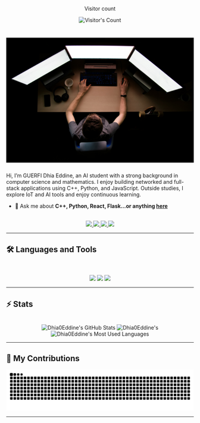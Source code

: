 <div align="center"> 
  <p>Visitor count</p>
  <img src="https://profile-counter.glitch.me/{Dhia0Eddine}/count.svg" alt="Visitor's Count" />
</div>


<h1 align="center">
    <img src="max-duzij-qAjJk-un3BI-unsplash.jpg" />
</h1>

Hi, I’m GUERFI Dhia Eddine, an AI student with a strong background in computer science and mathematics. I enjoy building networked and full-stack applications using C++, Python, and JavaScript. Outside studies, I explore IoT and AI tools and enjoy continuous learning.

- 💬 Ask me about **C++, Python, React, Flask...or anything [here](https://github.com/{Dhia0Eddine}/{Dhia0Eddine}/issues)**

<br>

<div align="center">
  <a href="chijiokeokorji@gmail.com">
    <img src="https://img.shields.io/badge/Gmail-333333?style=for-the-badge&logo=gmail&logoColor=red" />
  </a>
  <a href="https://linkedin.com/in/chijiokeokorji" target="_blank">
    <img src="https://img.shields.io/badge/LinkedIn-0077B5?style=for-the-badge&logo=linkedin&logoColor=white" target="_blank" />
  </a>
  <a href="https://medium.com/@chijiokeokorji" target="_blank">
    <img src="https://img.shields.io/badge/Medium-000000?style=for-the-badge&logo=medium&logoColor=white" target="_blank" />
  </a>
  <a href="https://codepen.io/chijiokeokorji" target="_blank">
    <img src="https://img.shields.io/badge/CodePen-1e1f26?style=for-the-badge&logo=codepen&logoColor=white" target="_blank" />
  </a>
</div>

<hr>

## 🛠️ Languages and Tools

<br>

<p align="center">
  <img src="https://skillicons.dev/icons?i=java,react,flask,fastapi,mysql,postgres" />
  <img src="https://skillicons.dev/icons?i=html,css,tailwind,js,git,postman,figma" />
  <img src="https://skillicons.dev/icons?i=cpp,c,python,php,linux" />
</p>

<hr>

## ⚡️ Stats

<br>

<div align=center>
  <img width=390 src="https://github-readme-stats.vercel.app/api?username=Dhia0Eddine&theme=transparent&count_private=true&show_icons=true&rank_icon=github&locale=en" alt="Dhia0Eddine's GitHub Stats" />
  <img width=390 src="https://github-readme-streak-stats.herokuapp.com/?user=Dhia0Eddine&theme=transparent&count_private=true&border_radius=10&locale=en" alt="Dhia0Eddine's" />
  <img width=325 src="https://github-readme-stats.vercel.app/api/top-langs?username=Dhia0Eddine&theme=transparent&layout=donut&hide=css&langs_count=8&border_radius=10&show_icons=true&locale=en" alt="Dhia0Eddine's Most Used Languages" />
</div>

<hr>

## 🐍 My Contributions

<div align="center">
  <picture>
    <source media="(prefers-color-scheme: dark)" srcset="https://raw.githubusercontent.com/{Dhia0Eddine}/{Dhia0Eddine}/output/github-contribution-grid-snake-dark.svg" />
    <source media="(prefers-color-scheme: light)" srcset="https://raw.githubusercontent.com/{Dhia0Eddine}/{Dhia0Eddine}/output/github-contribution-grid-snake.svg" />
    <img alt="github-snake" src="https://raw.githubusercontent.com/Dhia0Eddine/Dhia0Eddine/output/github-contribution-grid-snake-dark.svg" />
  </picture>
</div>

<hr>
